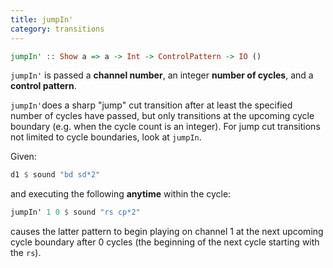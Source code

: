 ```yaml
---
title: jumpIn'
category: transitions
---
```


~~~haskell
jumpIn' :: Show a => a -> Int -> ControlPattern -> IO ()
~~~

`jumpIn'` is passed a **channel number**, an integer **number of cycles**, and a **control pattern**.

`jumpIn'`does a sharp "jump" cut transition after at least the specified number of cycles have passed, but only transitions at the upcoming cycle boundary (e.g. when the cycle count is an integer). For jump cut transitions not limited to cycle boundaries, look at `jumpIn`.

Given:
~~~haskell
d1 $ sound "bd sd*2"
~~~
and executing the following **anytime** within the cycle:
~~~haskell
jumpIn' 1 0 $ sound "rs cp*2"
~~~
causes the latter pattern to begin playing on channel 1 at the next upcoming cycle boundary after 0 cycles (the beginning of the next cycle starting with the `rs`).


